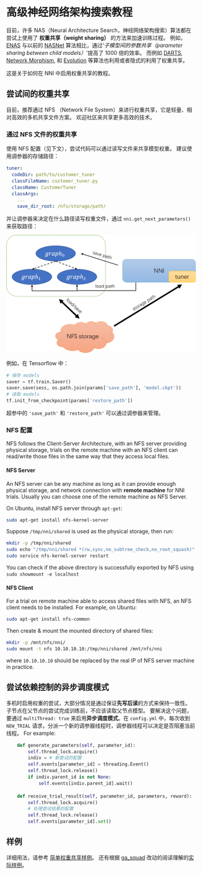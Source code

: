 # 高级神经网络架构搜索教程

目前，许多 NAS（Neural Architecture Search，神经网络架构搜索）算法都在尝试上使用了 **权重共享（weight sharing）** 的方法来加速训练过程。 例如，[ENAS](https://arxiv.org/abs/1802.03268) 与以前的 [NASNet](https://arxiv.org/abs/1707.07012) 算法相比，通过'*子模型间的参数共享（parameter sharing between child models）*'提高了 1000 倍的效率。 而例如 [DARTS](https://arxiv.org/abs/1806.09055), [Network Morphism](https://arxiv.org/abs/1806.10282), 和 [Evolution](https://arxiv.org/abs/1703.01041) 等算法也利用或者隐式的利用了权重共享。

这是关于如何在 NNI 中启用权重共享的教程。

## 尝试间的权重共享

目前，推荐通过 NFS （Network File System）来进行权重共享，它是轻量、相对高效的多机共享文件方案。 欢迎社区来共享更多高效的技术。

### 通过 NFS 文件的权重共享

使用 NFS 配置（见下文），尝试代码可以通过读写文件来共享模型权重。 建议使用调参器的存储路径：

```yaml
tuner:
  codeDir: path/to/customer_tuner
  classFileName: customer_tuner.py 
  className: CustomerTuner
  classArgs:
    ...
    save_dir_root: /nfs/storage/path/
```

并让调参器来决定在什么路径读写权重文件，通过 `nni.get_next_parameters()` 来获取路径：

![weight_sharing_design](./img/weight_sharing.png)

例如，在 Tensorflow 中：

```python
# 保存 models
saver = tf.train.Saver()
saver.save(sess, os.path.join(params['save_path'], 'model.ckpt'))
# 读取 models
tf.init_from_checkpoint(params['restore_path'])
```

超参中的 `'save_path'` 和 `'restore_path'` 可以通过调参器来管理。

### NFS 配置

NFS follows the Client-Server Architecture, with an NFS server providing physical storage, trials on the remote machine with an NFS client can read/write those files in the same way that they access local files.

#### NFS Server

An NFS server can be any machine as long as it can provide enough physical storage, and network connection with **remote machine** for NNI trials. Usually you can choose one of the remote machine as NFS Server.

On Ubuntu, install NFS server through `apt-get`:

```bash
sudo apt-get install nfs-kernel-server
```

Suppose `/tmp/nni/shared` is used as the physical storage, then run:

```bash
mkdir -p /tmp/nni/shared
sudo echo "/tmp/nni/shared *(rw,sync,no_subtree_check,no_root_squash)" >> /etc/exports
sudo service nfs-kernel-server restart
```

You can check if the above directory is successfully exported by NFS using `sudo showmount -e localhost`

#### NFS Client

For a trial on remote machine able to access shared files with NFS, an NFS client needs to be installed. For example, on Ubuntu:

```bash
sudo apt-get install nfs-common
```

Then create & mount the mounted directory of shared files:

```bash
mkdir -p /mnt/nfs/nni/
sudo mount -t nfs 10.10.10.10:/tmp/nni/shared /mnt/nfs/nni
```

where `10.10.10.10` should be replaced by the real IP of NFS server machine in practice.

## 尝试依赖控制的异步调度模式

多机时启用权重的尝试，大部分情况是通过保证**先写后读**的方式来保持一致性。 子节点在父节点的尝试完成训练前，不应该读取父节点模型。 要解决这个问题，要通过 `multiThread: true` 来启用**异步调度模式**。在 `config.yml` 中，每次收到 `NEW_TRIAL` 请求，分派一个新的调参器线程时，调参器线程可以决定是否阻塞当前线程。 For example:

```python
    def generate_parameters(self, parameter_id):
        self.thread_lock.acquire()
        indiv = # 新尝试的配置
        self.events[parameter_id] = threading.Event()
        self.thread_lock.release()
        if indiv.parent_id is not None:
            self.events[indiv.parent_id].wait()

    def receive_trial_result(self, parameter_id, parameters, reward):
        self.thread_lock.acquire()
        # 处理尝试结果的配置
        self.thread_lock.release()
        self.events[parameter_id].set()
```

## 样例

详细用法，请参考 [简单权重共享样例](../test/async_sharing_test)。 还有根据 [ga_squad](../examples/trials/ga_squad) 改动的阅读理解的[实际样例](../examples/trials/weight_sharing/ga_squad)。